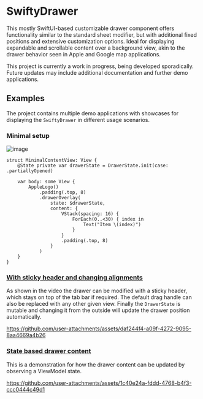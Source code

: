 # SwiftyDrawer

This mostly SwiftUI-based customizable drawer component offers functionality similar to the standard sheet modifier, but with additional fixed positions and extensive customization options. Ideal for displaying expandable and scrollable content over a background view, akin to the drawer behavior seen in Apple and Google map applications.

This project is currently a work in progress, being developed sporadically. Future updates may include additional documentation and further demo applications.

## Examples

The project contains multiple demo applications with showcases for displaying the `SwiftyDrawer` in different usage scenarios.

### Minimal setup

![image](https://github.com/user-attachments/assets/5c4c22e8-db86-4beb-9a44-ee43f2486d40)

```
struct MinimalContentView: View {
    @State private var drawerState = DrawerState.init(case: .partiallyOpened)
    
    var body: some View {
        AppleLogo()
            .padding(.top, 8)
            .drawerOverlay(
                state: $drawerState,
                content: {
                    VStack(spacing: 16) {
                        ForEach(0..<30) { index in
                            Text("Item \(index)")
                        }
                    }
                    .padding(.top, 8)
                }
            )
    }
}
```

### [With sticky header and changing alignments](https://github.com/aswinter90/SwiftyDrawer/blob/main/SwiftyDrawer-Demo/SwiftyDrawer-Map-Demo/ContentView.swift)

As shown in the video the drawer can be modified with a sticky header, which stays on top of the tab bar if required. The default drag handle can also be replaced with any other given view.
Finally the `DrawerState` is mutable and changing it from the outside will update the drawer position automatically. 

https://github.com/user-attachments/assets/daf244f4-a09f-4272-9095-8aa4669a4b26

### [State based drawer content](https://github.com/aswinter90/SwiftyDrawer/blob/main/SwiftyDrawer-Demo/SwiftyDrawer-Demo/ContentView.swift)

This is a demonstration for how the drawer content can be updated by observing a ViewModel state.

https://github.com/user-attachments/assets/1c40e24a-fddd-4768-b4f3-ccc0444c49d1
